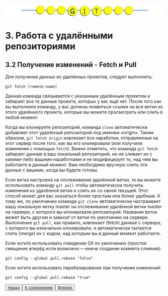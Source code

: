 ![Gitmanul_logo](/G_logo_2.svg)
# 3. Работа с удалёнными репозиториями

## 3.2 Получение изменений - Fetch и Pull

Для получения данных из удалённых проектов, следует выполнить:

    git fetch [remote-name]

Данная команда связывается с указанным удалённым проектом и забирает все те данные проекта, которых у вас ещё нет. После того как вы выполнили команду, у вас должны появиться ссылки на все ветки из этого удалённого проекта, которые вы можете просмотреть или слить в любой момент.

Когда вы клонируете репозиторий, команда <code>clone</code> автоматически добавляет этот удалённый репозиторий под именем «origin». Таким образом, <code>git fetch origin</code> извлекает все наработки, отправленные на этот сервер после того, как вы его клонировали (или получили изменения с помощью <code>fetch</code>). Важно отметить, что команда <code>git fetch</code> забирает данные в ваш локальный репозиторий, но не сливает их с какими-либо вашими наработками и не модифицирует то, над чем вы работаете в данный момент. Вам необходимо вручную слить эти данные с вашими, когда вы будете готовы.

Если ветка настроена на отслеживание удалённой ветки, то вы можете использовать команду <code>git pull</code> чтобы автоматически получить изменения из удалённой ветки и слить их со своей текущей. Этот способ может для вас оказаться более простым или более удобным. К тому же, по умолчанию команда <code>git clone</code> автоматически настраивает вашу локальную ветку master на отслеживание удалённой ветки master на сервере, с которого вы клонировали репозиторий. Название веток может быть другим и зависит от ветки по умолчанию на сервере. Выполнение <code>git pull</code>, как правило, извлекает (fetch) данные с сервера, с которого вы изначально клонировали, и автоматически пытается слить (merge) их с кодом, над которым вы в данный момент работаете.

Если хотите использовать поведение Git по умолчанию (простое смещение вперёд если возможно — иначе создание коммита слияния): 

    git config --global pull.rebase "false"

Если хотите использовать перебазирование при получении изменений: 

    git config --global pull.rebase "true"

<button>[Назад ](/3.2.md)</button><button>[К содержанию ](/readme.md)</button><button>[Вперед](/3.4.md)</button>